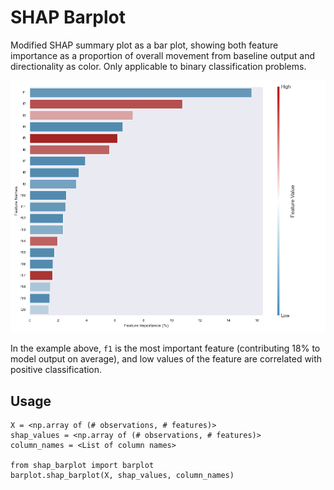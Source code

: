 # SHAP Barplot

Modified SHAP summary plot as a bar plot, showing both feature importance as a proportion of overall movement from baseline output and directionality as color. Only applicable to binary classification problems. 

<p align="center">
<img src="shap_example.png" width="800" alt="example plot">
</p>

In the example above, `f1` is the most important feature (contributing 18% to model output on average), and low values of the feature are correlated with positive classification.

## Usage
```
X = <np.array of (# observations, # features)>
shap_values = <np.array of (# observations, # features)>
column_names = <List of column names>

from shap_barplot import barplot
barplot.shap_barplot(X, shap_values, column_names)
```